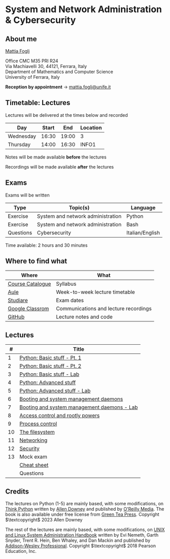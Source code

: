 # System and Network Administration & Cybersecurity

## About me

[Mattia Fogli](https://docente.unife.it/mattia.fogli)

Office CMC M35 PRI R24 \
Via Machiavelli 30, 44121, Ferrara, Italy \
Department of Mathematics and Computer Science \
University of Ferrara, Italy

**Reception by appointment** $\rightarrow$ mattia.fogli@unife.it

## Timetable: Lectures

Lectures will be delivered at the times below and recorded

| Day       | Start | End   | Location |
| --------- | ----- | ----- | -------- |
| Wednesday | 16:30 | 19:00 | 3        |
| Thursday  | 14:00 | 16:30 | INFO1    |

Notes will be made available **before** the lectures

Recordings will be made available **after** the lectures

## Exams

Exams will be written

| Type      | Topic(s)                          | Language        |
| --------- | --------------------------------- | --------------- |
| Exercise  | System and network administration | Python          |
| Exercise  | System and network administration | Bash            |
| Questions | Cybersecurity                     | Italian/English |

Time available: 2 hours and 30 minutes

## Where to find what

| Where                                                                                                                                                                                                                                                                                                                                        | What                                  |
| -------------------------------------------------------------------------------------------------------------------------------------------------------------------------------------------------------------------------------------------------------------------------------------------------------------------------------------------- | ------------------------------------- |
| [Course Catalogue](https://unife.coursecatalogue.cineca.it/insegnamenti/2024/51959/2016/9999/10431?coorte=2022&schemaid=11854)                                                                                                                                                                                                               | Syllabus                              |
| [Aule](https://aule.unife.it/AgendaStudenti/index.php?view=easycourse&form-type=docente&include=docente&anno=2024&docente=027972&visualizzazione_orario=cal&date=24-02-2025&periodo_didattico=&_lang=it&list=&week_grid_type=-1&ar_codes_=&ar_select_=&col_cells=0&empty_box=0&only_grid=0&highlighted_date=0&all_events=0&faculty_group=0#) | Week-to-week lecture timetable        |
| [Studiare](https://studiare.unife.it/ListaAppelliOfferta.do)                                                                                                                                                                                                                                                                                 | Exam dates                            |
| [Google Classrom](https://classroom.google.com/c/NjgxMTY1MDQyNTk4?cjc=pkuagdo)                                                                                                                                                                                                                                                               | Communications and lecture recordings |
| [GitHub](https://github.com/fglmtt/admin)                                                                                                                                                                                                                                                                                                    | Lecture notes and code                |

## Lectures

| #   | Title                                                                                                  |
| --- | ------------------------------------------------------------------------------------------------------ |
| 1   | [Python: Basic stuff - Pt. 1](lectures/1-python-basic-stuff-pt1.md)                                    |
| 2   | [Python: Basic stuff - Pt. 2](lectures/2-python-basic-stuff-pt2.md)                                    |
| 3   | [Python: Basic stuff - Lab](lectures/3-python-basic-stuff-lab.md)                                      |
| 4   | [Python: Advanced stuff](lectures/4-python-advanced-stuff.md)                                          |
| 5   | [Python: Advanced stuff - Lab](lectures/5-python-advanced-stuff-lab.md)                                |
| 6   | [Booting and system management daemons](lectures/6-booting-and-system-management-daemons.md)<br>       |
| 7   | [Booting and system management daemons - Lab](lectures/7-booting-and-system-management-daemons-lab.md) |
| 8   | [Access control and rootly powers](lectures/8-access-control-and-rootly-powers.md)<br>                 |
| 9   | [Process control](lectures/9-process-control.md)<br>                                                   |
| 10  | [The filesystem](lectures/10-the-filesystem.md)                                                        |
| 11  | [Networking](lectures/11-networking.md)                                                                |
| 12  | [Security](lectures/12-security.md)                                                                    |
| 13  | Mock exam                                                                                              |
|     | [Cheat sheet](lectures/13-cheat-sheet.md)                                                              |
|     | Questions                                                                                              |

## Credits

The lectures on Python (1-5) are mainly based, with some modifications, on [Think Python](https://allendowney.github.io/ThinkPython/) written by [Allen Downey](https://www.allendowney.com/wp/) and published by [O'Reilly Media](https://www.oreilly.com/library/view/think-python-3rd/9781098155421/). The book is also available under free license from [Green Tea Press](https://greenteapress.com/wp/think-python-3rd-edition/). Copyright $\textcopyright$ 2023 Allen Downey 

The rest of the lectures are mainly based, with some modifications, on [UNIX and Linux System Administration Handbook](https://www.admin.com/) written by Evi Nemeth, Garth Snyder, Trent R. Hein, Ben Whaley, and Dan Mackin and published by [Addison-Wesley Professional](https://www.informit.com/store/unix-and-linux-system-administration-handbook-9780134277554). Copyright $\textcopyright$ 2018 Pearson Education, Inc.

